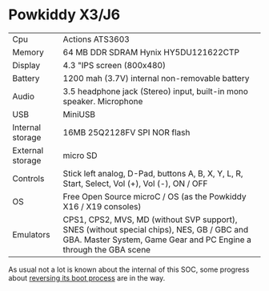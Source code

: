 # Powkiddy X3/J6

|     |                 |
|-----|-----------------|
| Cpu | Actions ATS3603 |
| Memory | 64 MB DDR SDRAM Hynix HY5DU121622CTP |
| Display | 4.3 "IPS screen (800x480) |
| Battery | 1200 mah (3.7V) internal non-removable battery |
| Audio | 3.5 headphone jack (Stereo) input, built-in mono speaker. Microphone |
| USB | MiniUSB |
| Internal storage | 16MB 25Q2128FV SPI NOR flash |
| External storage | micro SD |
| Controls | Stick left analog, D-Pad, buttons A, B, X, Y, L, R, Start, Select, Vol (+), Vol (-), ON / OFF |
| OS | Free Open Source microC / OS (as the Powkiddy X16 / X19 consoles) |
| Emulators | CPS1, CPS2, MVS, MD (without SVP support), SNES (without special chips), NES, GB / GBC and GBA. Master System, Game Gear and PC Engine a through the GBA scene |

As usual not a lot is known about the internal of this SOC, some
progress about [reversing its boot process](mbrec.md) are in the way.

